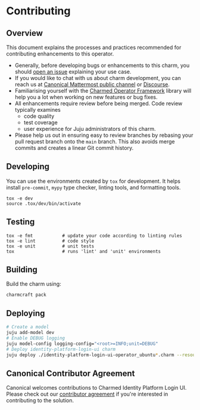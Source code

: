 # Contributing

## Overview

This document explains the processes and practices recommended for contributing
enhancements to this operator.

- Generally, before developing bugs or enhancements to this charm, you
  should [open an issue](https://github.com/canonical/identity-platform-login-ui-operator/issues)
  explaining your use case.
- If you would like to chat with us about charm development, you can reach
  us
  at [Canonical Mattermost public channel](https://chat.charmhub.io/charmhub/channels/charm-dev)
  or [Discourse](https://discourse.charmhub.io/).
- Familiarising yourself with
  the [Charmed Operator Framework](https://juju.is/docs/sdk) library
  will help you a lot when working on new features or bug fixes.
- All enhancements require review before being merged. Code review typically
  examines
  - code quality
  - test coverage
  - user experience for Juju administrators of this charm.
- Please help us out in ensuring easy to review branches by rebasing your pull
  request branch onto the `main` branch. This also avoids merge commits and
  creates a linear Git commit history.

## Developing

You can use the environments created by `tox` for development. It helps
install `pre-commit`, `mypy` type checker, linting tools, and formatting tools.

```shell
tox -e dev
source .tox/dev/bin/activate
```

## Testing

```shell
tox -e fmt           # update your code according to linting rules
tox -e lint          # code style
tox -e unit          # unit tests
tox                  # runs 'lint' and 'unit' environments
```

## Building

Build the charm using:

```shell
charmcraft pack
```

## Deploying

```bash
# Create a model
juju add-model dev
# Enable DEBUG logging
juju model-config logging-config="<root>=INFO;unit=DEBUG"
# Deploy identity-platform-login-ui charm
juju deploy ./identity-platform-login-ui-operator_ubuntu*.charm --resource oci-image=$(yq eval '.resources.oci-image.upstream-source' metadata.yaml) --trust
```

## Canonical Contributor Agreement

Canonical welcomes contributions to Charmed Identity Platform Login UI. Please
check out our [contributor agreement](https://ubuntu.com/legal/contributors) if
you're interested in contributing to the solution.

